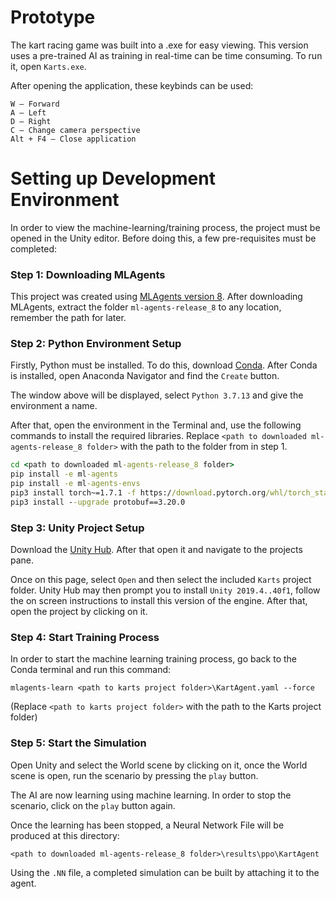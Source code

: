# Prototype
The kart racing game was built into a .exe for easy viewing. This version uses a pre-trained AI as training in real-time can be time consuming. To run it, open `Karts.exe`.

After opening the application, these keybinds can be used:
```
W – Forward 
A – Left 
D – Right 
C – Change camera perspective
Alt + F4 – Close application
```


# Setting up Development Environment
In order to view the machine-learning/training process, the project must be opened in the Unity editor. Before doing this, a few pre-requisites must be completed:

### Step 1: Downloading MLAgents
This project was created using [MLAgents version 8](https://github.com/Unity-Technologies/ml-agents/releases/tag/release_8).
After downloading MLAgents, extract the folder `ml-agents-release_8` to any location, remember the path for later.

### Step 2: Python Environment Setup
Firstly, Python must be installed. To do this, download [Conda](https://docs.conda.io/en/latest/).
After Conda is installed, open Anaconda Navigator and find the `Create` button.
 
The window above will be displayed, select `Python 3.7.13` and give the environment a name.

After that, open the environment in the Terminal and, use the following commands to install the required libraries. Replace `<path to downloaded ml-agents-release_8 folder>` with the path to the folder from in step 1.
```cmd
cd <path to downloaded ml-agents-release_8 folder>
pip install -e ml-agents
pip install -e ml-agents-envs
pip3 install torch~=1.7.1 -f https://download.pytorch.org/whl/torch_stable.html
pip3 install --upgrade protobuf==3.20.0
```

### Step 3: Unity Project Setup
Download the [Unity Hub](https://unity3d.com/get-unity/download). After that open it and navigate to the projects pane.
 
Once on this page, select `Open` and then select the included `Karts` project folder. Unity Hub may then prompt you to install `Unity 2019.4..40f1`, follow the on screen instructions to install this version of the engine. After that, open the project by clicking on it.

### Step 4: Start Training Process
In order to start the machine learning training process, go back to the Conda terminal and run this command: 

```mlagents-learn <path to karts project folder>\KartAgent.yaml --force```

(Replace `<path to karts project folder>` with the path to the Karts project folder)
 
### Step 5: Start the Simulation
Open Unity and select the World scene by clicking on it, once the World scene is open, run the scenario by pressing the `play` button.
 
The AI are now learning using machine learning. In order to stop the scenario, click on the `play` button again. 

Once the learning has been stopped, a Neural Network File will be produced at this directory:

```<path to downloaded ml-agents-release_8 folder>\results\ppo\KartAgent```

Using the `.NN` file, a completed simulation can be built by attaching it to the agent.